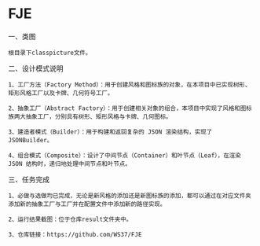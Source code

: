 # FJE
一、类图

	根目录下classpicture文件。

二、设计模式说明

	1、工厂方法（Factory Method）：用于创建风格和图标族的对象，在本项目中已实现树形、矩形风格工厂以及卡牌、几何符号工厂。
 
	2、抽象工厂（Abstract Factory）：用于创建相关对象的组合，本项目中实现了风格和图标族两大抽象工厂，分别具有树形、矩形风格与卡牌、几何图标。
 
	3、建造者模式（Builder）：用于构建和返回复杂的 JSON 渲染结构，实现了JSONBuilder。
 
	4、组合模式（Composite）：设计了中间节点（Container）和叶节点（Leaf），在渲染 JSON 结构时，递归地处理中间节点和叶节点。

三、任务完成

	1、必做与选做均已完成，无论是新风格的添加还是新图标族的添加，都可以通过在对应文件夹添加新的抽象工厂与工厂并在配置文件中添加新的路径实现。

 	2、运行结果截图：位于仓库result文件夹中。

 	3、仓库链接：https://github.com/WS37/FJE
